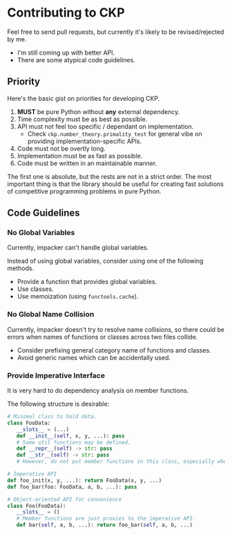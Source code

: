 # Contributing to CKP

Feel free to send pull requests, but currently it's likely to be revised/rejected by me.

- I'm still coming up with better API.
- There are some atypical code guidelines.

## Priority

Here's the basic gist on priorities for developing CKP.

1. **MUST** be pure Python without **any** external dependency.
2. Time complexity must be as best as possible.
3. API must not feel too specific / dependant on implementation.
   - Check `ckp.number_theory.primality_test` for general vibe on providing implementation-specific APIs.
4. Code must not be overtly long.
5. Implementation must be as fast as possible.
6. Code must be written in an maintainable manner.

The first one is absolute, but the rests are not in a strict order. The most important thing is that the library should be useful for creating fast solutions of competitive programming problems in pure Python.

## Code Guidelines

### No Global Variables

Currently, impacker can't handle global variables.

Instead of using global variables, consider using one of the following methods.

- Provide a function that provides global variables.
- Use classes.
- Use memoization (using `functools.cache`).

### No Global Name Collision

Currently, impacker doesn't try to resolve name collisions, so there could be errors when names of functions or classes across two files collide.

- Consider prefixing general category name of functions and classes.
- Avoid generic names which can be accidentally used.

### Provide Imperative Interface

It is very hard to do dependency analysis on member functions.

The following structure is desirable:

```py
# Minimal class to hold data.
class FooData:
   __slots__ = (...)
   def __init__(self, x, y, ...): pass
   # Some util functions may be defined.
   def __repr__(self) -> str: pass
   def __str__(self) -> str: pass
   # However, do not put member functions in this class, especially when it's long.

# Imperative API
def foo_init(x, y, ...): return FooData(x, y, ...)
def foo_bar(foo: FooData, a, b, ...): pass

# Object-oriented API for convenience
class Foo(FooData):
   __slots__ = ()
   # Member functions are just proxies to the imperative API.
   def bar(self, a, b, ...): return foo_bar(self, a, b, ...)
```
